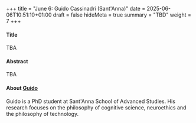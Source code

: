 +++
title = "June 6: Guido Cassinadri (Sant'Anna)"
date = 2025-06-06T10:51:10+01:00
draft = false
hideMeta = true
summary = "TBD"
weight = 7
+++
 

#### Title
TBA
#### Abstract
TBA
 

#### About [Guido](https://philpeople.org/profiles/guido-cassinadri)
Guido is a PhD student at Sant'Anna School of Advanced Studies. His research focuses on the philosophy of cognitive science, neuroethics and the philosophy of technology.

 